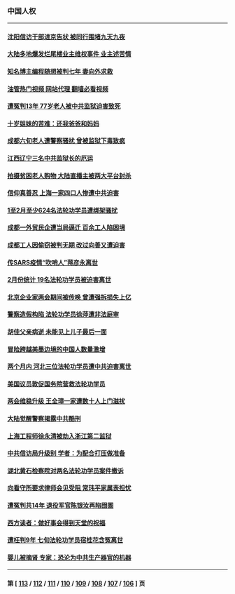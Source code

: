 ### 中国人权
---
#### [沈阳信访干部进京告状 被同行围堵九天九夜](../../pages/ncid278/n13954685.md?03231645) 
#### [大陆多地爆发烂尾楼业主维权事件 业主述苦情](../../pages/ncid278/n13956145.md?03231645) 
#### [知名博主编程随想被判七年 妻向外求救](../../pages/ncid278/n13955870.md?03231645) 
#### [油管热门视频 网站代理 翻墙必看视频](http://138.2.39.72:81/youtube.html?epic-marker?03231645)
#### [遭冤判13年 77岁老人被中共监狱迫害致死](../../pages/ncid278/n13953812.md?03231645) 
#### [十岁姐妹的苦难：还我爸爸和妈妈](../../pages/ncid278/n13923454.md?03231645) 
#### [成都六旬老人遭警察骚扰 曾被监狱下毒致疯](../../pages/ncid278/n13952299.md?03231645) 
#### [江西辽宁三名中共监狱长的厄运](../../pages/ncid278/n13951740.md?03231645) 
#### [拍摄贫困老人购物 大陆直播主被两大平台封杀](../../pages/ncid278/n13952368.md?03231645) 
#### [信仰真善忍 上海一家四口人惨遭中共迫害](../../pages/ncid278/n13950973.md?03231645) 
#### [1至2月至少624名法轮功学员遭绑架骚扰](../../pages/ncid278/n13950181.md?03231645) 
#### [成都一外贸民企遭当局逼迁 百余工人陷困境](../../pages/ncid278/n13950512.md?03231645) 
#### [成都工人因偷窃被判无期 改过向善又遭迫害](../../pages/ncid278/n13948561.md?03231645) 
#### [传SARS疫情“吹哨人”蒋彦永离世](../../pages/ncid278/n13949222.md?03231645) 
#### [2月份统计 19名法轮功学员被迫害离世](../../pages/ncid278/n13947335.md?03231645) 
#### [北京企业家两会期间被传唤 曾遭强拆损失上亿](../../pages/ncid278/n13947896.md?03231645) 
#### [警察造假构陷 法轮功学员徐萍遭非法庭审](../../pages/ncid278/n13946469.md?03231645) 
#### [胡佳父亲病逝 未能见上儿子最后一面](../../pages/ncid278/n13947415.md?03231645) 
#### [冒险跨越美墨边境的中国人数量激增](../../pages/ncid278/n13946742.md?03231645) 
#### [两个月内 河北三位法轮功学员遭中共迫害离世](../../pages/ncid278/n13945856.md?03231645) 
#### [美国议员敦促国务院营救法轮功学员](../../pages/ncid278/n13945791.md?03231645) 
#### [两会维稳升级 王全璋一家遭数十人上门滋扰](../../pages/ncid278/n13946416.md?03231645) 
#### [大陆觉醒警察揭露中共酷刑](../../pages/ncid278/n13937616.md?03231645) 
#### [上海工程师徐永清被劫入浙江第二监狱](../../pages/ncid278/n13945041.md?03231645) 
#### [中共信访局升级别 学者：为配合打压做准备](../../pages/ncid278/n13945602.md?03231645) 
#### [湖北黄石检察院对两名法轮功学员案件撤诉](../../pages/ncid278/n13944382.md?03231645) 
#### [向看守所要求律师会见受阻 常玮平家属表担忧](../../pages/ncid278/n13944719.md?03231645) 
#### [遭冤判共14年 退役军官陈银汝再陷囹圄](../../pages/ncid278/n13943569.md?03231645) 
#### [西方读者：做好事会得到天堂的祝福](../../pages/ncid278/n13943151.md?03231645) 
#### [遭枉判9年 七旬法轮功学员宿桂花含冤离世](../../pages/ncid278/n13943708.md?03231645) 
#### [婴儿被摘肾 专家：恐沦为中共生产器官的机器](../../pages/ncid278/n13944074.md?03231645) 

---
#### 第 [ [113](./113.md?03231645) / [112](./112.md?03231645) / [111](./111.md?03231645) / [110](./110.md?03231645) / [109](./109.md?03231645) / [108](./108.md?03231645) / [107](./107.md?03231645) / [106](./106.md?03231645) ] 页
